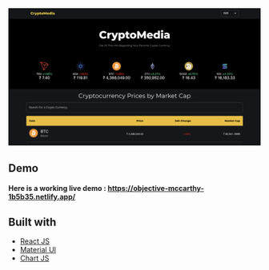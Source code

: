 <img src="./screenshot.png" width="1200"/>

## Demo

#### Here is a working live demo : https://objective-mccarthy-1b5b35.netlify.app/

## Built with

- [React JS](https://reactjs.org/)
- [Material UI](https://v4.mui.com/)
- [Chart JS](https://reactchartjs.github.io/react-chartjs-2/#/)
